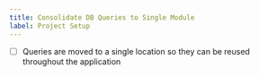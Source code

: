 ```yaml
---
title: Consolidate DB Queries to Single Module
label: Project Setup
---
```


- [ ] Queries are moved to a single location so they can be reused throughout the application
